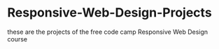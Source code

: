 # Responsive-Web-Design-Projects
these are the projects of the free code camp Responsive Web Design course
